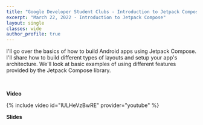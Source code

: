 ```yaml
---
title: "Google Developer Student Clubs - Introduction to Jetpack Compose"
excerpt: "March 22, 2022 - Introduction to Jetpack Compose"
layout: single
classes: wide
author_profile: true
---
```


I'll go over the basics of how to build Android apps using Jetpack Compose. I'll share how to build different types of layouts and setup your app's architecture. We'll look at basic examples of using different features provided by the Jetpack Compose library.

<br/>

**Video**

{% include video id="IULHeVzBwRE" provider="youtube" %}

**Slides**

<script async class="speakerdeck-embed" data-id="5a17c225fb1048b6a514950074263846" data-ratio="1.77777777777778" src="//speakerdeck.com/assets/embed.js"></script>
